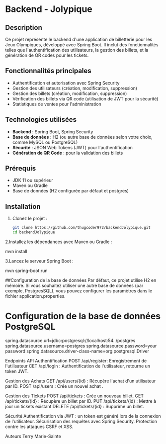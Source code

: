 # Backend - Jolypique

## Description
Ce projet représente le backend d'une application de billetterie pour les Jeux Olympiques, développé avec Spring Boot. Il inclut des fonctionnalités telles que l'authentification des utilisateurs, la gestion des billets, et la génération de QR codes pour les tickets.

## Fonctionnalités principales
- Authentification et autorisation avec Spring Security
- Gestion des utilisateurs (création, modification, suppression)
- Gestion des billets (création, modification, suppression)
- Vérification des billets via QR code (utilisation de JWT pour la sécurité)
- Statistiques de ventes pour l'administration

## Technologies utilisées
- **Backend** : Spring Boot, Spring Security
- **Base de données** : H2 (ou autre base de données selon votre choix, comme MySQL ou PostgreSQL)
- **Sécurité** : JSON Web Tokens (JWT) pour l'authentification
- **Génération de QR Code** : pour la validation des billets

## Prérequis
- JDK 11 ou supérieur
- Maven ou Gradle
- Base de données (H2 configurée par défaut et postgres)

## Installation
1. Clonez le projet :
   ```bash
   git clone https://github.com/thugcoder972/backendJolypique.git
   cd backendJolypique

2.Installez les dépendances avec Maven ou Gradle :

mvn install



3.Lancez le serveur Spring Boot :

mvn spring-boot:run

##Configuration de la base de données
Par défaut, ce projet utilise H2 en mémoire. Si vous souhaitez utiliser une autre base de données (par exemple, PostgresSQL), vous pouvez configurer les paramètres dans le fichier application.properties.


# Configuration de la base de données PostgreSQL
spring.datasource.url=jdbc:postgresql://localhost:54../postgres
spring.datasource.username=postgres
spring.datasource.password=your password
spring.datasource.driver-class-name=org.postgresql.Driver



Endpoints API
Authentification
POST /api/register: Enregistrement de l'utilisateur
CET /api/login : Authentification de l'utilisateur, retourne un token JWT.

Gestion des Achats
GET /api/users/{id} : Récupère l'achat d'un utilisateur par ID.
POST /api/users : Crée un nouvel achat  .

Gestion des Tickets
POST /api/tickets : Crée un nouveau billet.
GET /api/tickets/{id} : Récupère un billet par ID.
PUT /api/tickets/{id} : Mettre à jour un tickets existant 
DELETE /api/tickets/{id} : Supprime un billet.



Sécurité
Authentification via JWT : un token est généré lors de la connexion de l'utilisateur.
Sécurisation des requêtes avec Spring Security.
Protection contre les attaques CSRF et XSS.




Auteurs
Terry Marie-Sainte









